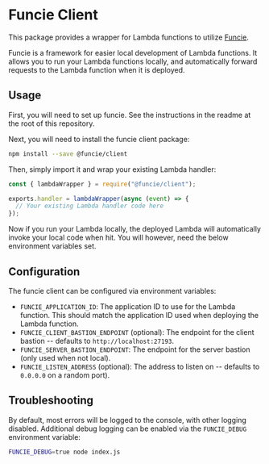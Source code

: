 # Funcie Client

This package provides a wrapper for Lambda functions to utilize [Funcie](https://github.com/Kapps/funcie).

Funcie is a framework for easier local development of Lambda functions. It allows you to run your Lambda functions locally, and automatically forward requests to the Lambda function when it is deployed.

## Usage

First, you will need to set up funcie. See the instructions in the readme at the root of this repository.

Next, you will need to install the funcie client package:

```bash
npm install --save @funcie/client
```

Then, simply import it and wrap your existing Lambda handler:

```javascript
const { lambdaWrapper } = require("@funcie/client");

exports.handler = lambdaWrapper(async (event) => {
  // Your existing Lambda handler code here
});
```

Now if you run your Lambda locally, the deployed Lambda will automatically invoke your local code when hit.
You will however, need the below environment variables set.

## Configuration

The funcie client can be configured via environment variables:

- `FUNCIE_APPLICATION_ID`: The application ID to use for the Lambda function. This should match the application ID used when deploying the Lambda function.
- `FUNCIE_CLIENT_BASTION_ENDPOINT` (optional): The endpoint for the client bastion -- defaults to `http://localhost:27193`.
- `FUNCIE_SERVER_BASTION_ENDPOINT`: The endpoint for the server bastion (only used when not local).
- `FUNCIE_LISTEN_ADDRESS` (optional): The address to listen on -- defaults to `0.0.0.0` on a random port).

## Troubleshooting

By default, most errors will be logged to the console, with other logging disabled.
Additional debug logging can be enabled via the `FUNCIE_DEBUG` environment variable:

```bash
FUNCIE_DEBUG=true node index.js
```
